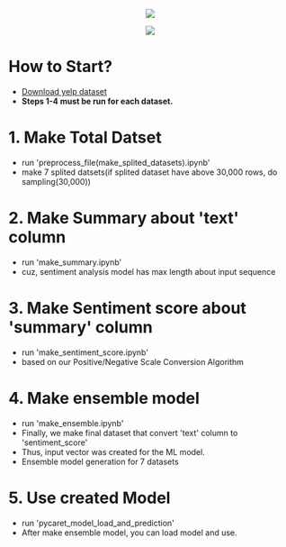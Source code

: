 <p align="center">
  <img src="https://github.com/Bae-hong-seob/NLP_project/assets/49437396/232c7e24-c7c2-4a24-918b-b31db569dcc6">
</p>

<p align="center">
  <img src="https://github.com/Bae-hong-seob/NLP_project/assets/49437396/5bf8d06b-c9c6-4336-96bf-1a9768b5ec0a">
</p>


# How to Start?
- [Download yelp dataset](https://www.yelp.com/dataset/download)  
- **Steps 1-4 must be run for each dataset.**

# 1. Make Total Datset
- run 'preprocess_file(make_splited_datasets).ipynb'
- make 7 splited datsets(if splited dataset have above 30,000 rows, do sampling(30,000)) 

# 2. Make Summary about 'text' column
- run 'make_summary.ipynb'
- cuz, sentiment analysis model has max length about input sequence

# 3. Make Sentiment score about 'summary' column
- run 'make_sentiment_score.ipynb'
- based on our Positive/Negative Scale Conversion Algorithm

# 4. Make ensemble model
- run 'make_ensemble.ipynb'
- Finally, we make final dataset that convert 'text' column to 'sentiment_score'
- Thus, input vector was created for the ML model.
- Ensemble model generation for 7 datasets

# 5. Use created Model
- run 'pycaret_model_load_and_prediction'
- After make ensemble model, you can load model and use.
